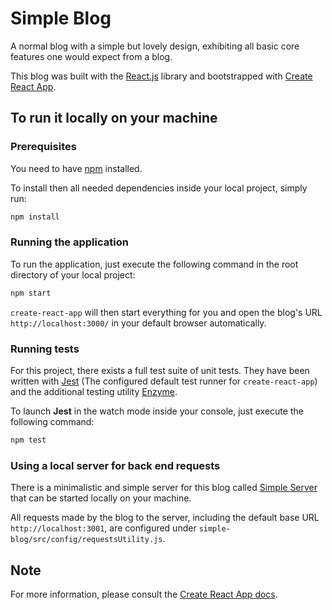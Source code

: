 # Simple Blog

A normal blog with a simple but lovely design, exhibiting all basic core features one would expect from a 
blog. 

This blog was built with the [React.js](https://reactjs.org/) library and bootstrapped with
[Create React App](https://github.com/facebook/create-react-app).




## To run it locally on your machine

### Prerequisites

You need to have [npm](https://www.npmjs.com/) installed.

To install then all needed dependencies inside your local project, simply run:

```sh
npm install
```


### Running the application

To run the application, just execute the following command in the root directory of your local project:
```sh
npm start
```

`create-react-app` will then start everything for you and open the blog's URL `http://localhost:3000/` in 
your default browser automatically.


### Running tests 

For this project, there exists a full test suite of unit tests. They have been written with
[Jest](https://facebook.github.io/jest/) (The configured default test runner for `create-react-app`) and the additional
testing utility [Enzyme](https://github.com/airbnb/enzyme).

To launch **Jest** in the watch mode inside your console, just execute the following command:

```sh
npm test
```
 

### Using a local server for back end requests

There is a minimalistic and simple server for this blog called 
[Simple Server](https://github.com/amaschell/simple-server) that can be started locally on your machine. 

All requests made by the 
blog to the server, including the default base URL `http://localhost:3001`, are configured under 
`simple-blog/src/config/requestsUtility.js`.
 
 

## Note

For more information, please consult the [Create React App docs](https://github.com/facebook/create-react-app/).

